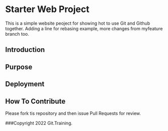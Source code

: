 # Starter Web Project
This is a simple website peoject for showing hot to use Git and Github together.
Adding a line for rebasing example,
more changes from myfeature branch too. 

## Introduction

## Purpose

## Deployment

## How To Contribute

Please fork tis repository and then issue Pull Requests for review.

###Copyright
2022 Git.Training.